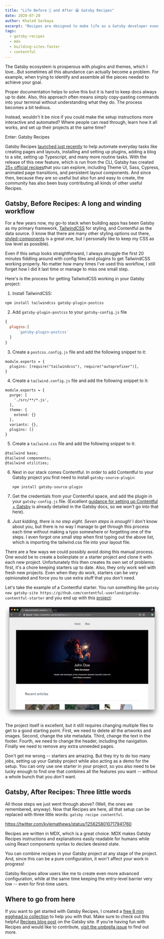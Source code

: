 ```yaml
---
title: "Life Before 🤯 and After 😁 Gatsby Recipes"
date: 2020-07-20
author: Khaled Garbaya
excerpt: "Recipes are designed to make life as a Gatsby developer even easier. Here's the receipts: Let's take a look at how setting up a Contentful blog with TailwindCSS on Gatsby goes from seven steps to just one, thanks to Recipes."
tags:
  - gatsby-recipes
  - mdx
  - building-sites-faster
  - contentful
---
```


The Gatsby ecosystem is prosperous with plugins and themes, which I love...But sometimes all this abundance can actually become a problem. For example, when trying to identify and assemble all the pieces needed to achieve your goal.

Proper documentation helps to solve this but it is hard to keep docs always up to date. Also, this approach often means simply copy-pasting commands into your terminal without understanding what they do. The process becomes a bit tedious.

Instead, wouldn't it be nice if you could make the setup instructions more interactive and automated? Where people can read through, learn how it all works, and set up their projects at the same time?

Enter: Gatsby Recipes

Gatsby Recipes [launched just recently](/blog/2020-04-15-announcing-gatsby-recipes/) to help automate everyday tasks like creating pages and layouts, installing and setting up plugins, adding a blog to a site, setting up Typescript, and many more routine tasks. With the release of this new feature, which is run from the CLI, Gatsby has created [25+ official recipes](https://github.com/gatsbyjs/gatsby/tree/master/packages/gatsby-recipes/recipes)that you can explore, including Theme UI, Sass, Cypress, animated page transitions, and persistent layout components. And since then, because they are so useful but also fun and easy to create, the community has also been busy contributing all kinds of other useful Recipes.

## Gatsby, Before Recipes: A long and winding workflow

For a few years now, my go-to stack when building apps has been Gatsby as my primary framework, [TailwindCSS](https://tailwindcss.com/) for styling, and Contentful as the data source. (I know that there are many other styling options out there, [styled-components](https://styled-components.com/) is a great one, but I personally like to keep my CSS as low level as possible).

Even if this setup looks straightforward, I always struggle the first 20 minutes fiddling around with config files and plugins to get TailwindCSS working properly. No matter how many times I've used this workflow, I still forget how I did it last time or manage to miss one small step.

Here's is the process for getting TailwindCSS working in your Gatsby project:

1. Install TailwindCSS:

```shell
npm install tailwindcss gatsby-plugin-postcss
```

2. Add `gatsby-plugin-postcss` to your `gatsby-config.js` file

```javascript
{
  plugins:[
      `gatsby-plugin-postcss`
  ]
}
```

3. Create a `postcss.config.js` file and add the following snippet to it:

```
module.exports = {
  plugins: [require("tailwindcss"), require("autoprefixer")],
}
```

4. Create a `tailwind.config.js` file and add the following snippet to it:

```
module.exports = {
  purge: [
    './src/**/*.js',
  ],
  theme: {
    extend: {}
  },
  variants: {},
  plugins: []
}
```

5. Create a `tailwind.css` file and add the following snippet to it:

```
@tailwind base;
@tailwind components;
@tailwind utilities;
```

6. Next in our stack comes Contentful. In order to add Contentful to your Gatsby project you first need to install `gatsby-source-plugin`:

   ```
   npm install gatsby-source-plugin
   ```

7. Get the credentials from your Contentful space, and add the plugin in your `gatsby-config.js` file. (Excellent [guidance for setting up Contentful + Gatsby](https://www.gatsbyjs.com/guides/contentful/) is already detailed in the Gatsby docs, so we won't go into that here).

8. _Just kidding, there is no step eight. Seven steps is enough!_ I don't know about you, but there is no way I manage to get through this process each time without making a typo somewhere or forgetting one of the steps. I even forgot one small step when first typing out the above list, which is importing the tailwind.css file into your layout file.

There are a few ways we could possibly avoid doing this manual process. One would be to create a boilerplate or a starter project and clone it with each new project. Unfortunately this then creates its own set of problems: first, it's a chore keeping starters up to date. Also, they only work well with fresh new projects. Even when they do work, starters can be very opinionated and force you to use extra stuff that you don't need.

Let's take the example of a Contentful starter. You run something like `gatsby new gatsby-site https://github.com/contentful-userland/gatsby-contentful-starter` and you end up with this [project](https://contentful-userland.github.io/gatsby-contentful-starter/):

![landing page for sample site made with the Gatsby Contentful starter](./Gatsby-Contentful-starter.png)

The project itself is excellent, but it still requires changing multiple files to get to a good starting point. First, we need to delete all the artworks and images. Second, change the site metadata. Third, change the text in the footer. Fourth, we need to change the header, including the navigation. Finally we need to remove any extra unneeded pages.

Don't get me wrong -- starters are amazing. But they try to do too many jobs, setting up your Gatsby project while also acting as a demo for the setup. You can only use one starter in your project, so you also need to be lucky enough to find one that combines all the features you want -- without a whole bunch that you _don't_ want.

## Gatsby, After Recipes: Three little words

All those steps we just went through above? (Well, the ones we remembered, anyway). Now that Recipes are here, all that setup can be replaced with three little words: `gatsby recipe contentful`.

https://twitter.com/kylemathews/status/1256258010717941760

Recipes are written in MDX, which is a great choice. MDX makes Gatsby Recipes instructions and explanations easily readable for humans while using React components syntax to declare desired state.

You can combine recipes in your Gatsby project at any stage of the project. And, since this can be a pure configuration, it won't affect your work in progress!

Gatsby Recipes allow users like me to create even more advanced configuration, while at the same time keeping the entry-level barrier very low -- even for first-time users.

## Where to go from here

If you want to get started with Gatsby Recipes, I created a [free 6 min egghead.io collection](https://egghead.io/playlists/getting-started-with-gatsbyjs-recipes-c79a) to help you with that. Make sure to check out this helpful [Recipes blog post](/blog/2020-05-21-gatsby-recipes/) on the Gatsby site. If you're having fun with Recipes and would like to contribute, [visit the umbrella issue](https://github.com/gatsbyjs/gatsby/issues/22991) to find out more.
